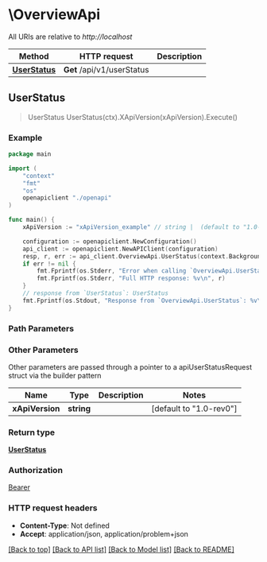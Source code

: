 # \OverviewApi

All URIs are relative to *http://localhost*

Method | HTTP request | Description
------------- | ------------- | -------------
[**UserStatus**](OverviewApi.md#UserStatus) | **Get** /api/v1/userStatus | 



## UserStatus

> UserStatus UserStatus(ctx).XApiVersion(xApiVersion).Execute()



### Example

```go
package main

import (
    "context"
    "fmt"
    "os"
    openapiclient "./openapi"
)

func main() {
    xApiVersion := "xApiVersion_example" // string |  (default to "1.0-rev0")

    configuration := openapiclient.NewConfiguration()
    api_client := openapiclient.NewAPIClient(configuration)
    resp, r, err := api_client.OverviewApi.UserStatus(context.Background()).XApiVersion(xApiVersion).Execute()
    if err != nil {
        fmt.Fprintf(os.Stderr, "Error when calling `OverviewApi.UserStatus``: %v\n", err)
        fmt.Fprintf(os.Stderr, "Full HTTP response: %v\n", r)
    }
    // response from `UserStatus`: UserStatus
    fmt.Fprintf(os.Stdout, "Response from `OverviewApi.UserStatus`: %v\n", resp)
}
```

### Path Parameters



### Other Parameters

Other parameters are passed through a pointer to a apiUserStatusRequest struct via the builder pattern


Name | Type | Description  | Notes
------------- | ------------- | ------------- | -------------
 **xApiVersion** | **string** |  | [default to &quot;1.0-rev0&quot;]

### Return type

[**UserStatus**](UserStatus.md)

### Authorization

[Bearer](../README.md#Bearer)

### HTTP request headers

- **Content-Type**: Not defined
- **Accept**: application/json, application/problem+json

[[Back to top]](#) [[Back to API list]](../README.md#documentation-for-api-endpoints)
[[Back to Model list]](../README.md#documentation-for-models)
[[Back to README]](../README.md)

